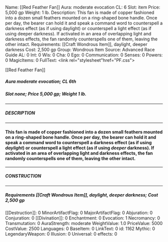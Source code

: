 Name: [[Red Feather Fan]]
Aura: moderate evocation
CL: 6
Slot: item
Price: 5,000 gp
Weight: 1 lb.
Description: This fan is made of copper fashioned into a dozen small feathers mounted on a ring-shaped bone handle. Once per day, the bearer can hold it and speak a command word to counterspell a darkness effect (as if using daylight) or counterspell a light effect (as if using deeper darkness). If activated in an area of overlapping light and darkness effects, the fan randomly counterspells one of them, leaving the other intact.
Requirements: [[Craft Wondrous Item]], daylight, deeper darkness
Cost: 2,500 gp
Group: Wondrous Item
Source: Advanced Race Guide
AL: 0
Int: 0
Wis: 0
Cha: 0
Ego: 0
Communication: 0
Senses: 0
Powers: 0
MagicItems: 0
FullText: <link rel="stylesheet"href="PF.css"><div class="heading"><p class="alignleft">[[Red Feather Fan]]</p><div style="clear: both;"></div></div><div><h5><b>Aura </b>moderate evocation; <b>CL </b>6th</h5><h5><b>Slot </b>none; <b>Price </b>5,000 gp; <b>Weight </b>1 lb.</h5></div><hr/><div><h5><b>DESCRIPTION</b></h5></div><hr/><div><h4><p>This fan is made of copper fashioned into a dozen small feathers mounted on a ring-shaped bone handle. Once per day, the bearer can hold it and speak a command word to counterspell a darkness effect (as if using <i>daylight</i>) or counterspell a light effect (as if using <i>deeper</i> darkness). If activated in an area of overlapping light and darkness effects, the fan randomly counterspells one of them, leaving the other intact.</p></h4></div><hr/><div><h5><b>CONSTRUCTION</b></h5></div><hr/><div><h5><b>Requirements </b>[[Craft Wondrous Item]], <i>daylight</i>, <i>deeper darkness</i>; <b>Cost </b>2,500 gp</h5></div>
[[Destruction]]: 0
MinorArtifactFlag: 0
MajorArtifactFlag: 0
Abjuration: 0
Conjuration: 0
[[Divination]]: 0
Enchantment: 0
Evocation: 1
Necromancy: 0
Transmutation: 0
AuraStrength: moderate
WeightValue: 1.0
PriceValue: 5000
CostValue: 2500
Languages: 0
BaseItem: 0
LinkText: 0
id: 1162
Mythic: 0
LegendaryWeapon: 0
Illusion: 0
Universal: 0
effects: 0
